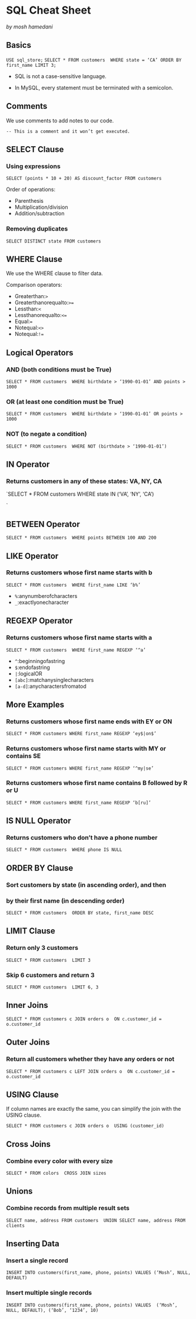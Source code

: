 # SQL Cheat Sheet

*by mosh hamedani*

## Basics
`USE sql_store;`
`SELECT * FROM customers  WHERE state = ‘CA’ ORDER BY first_name LIMIT 3;`

- SQL is not a case-sensitive language.

- In MySQL, every statement must be terminated with a semicolon.

## Comments

We use comments to add notes to our code.

`-- This is a comment and it won’t get executed.`


## SELECT Clause

### Using expressions

`SELECT (points * 10 + 20) AS discount_factor FROM customers`

Order of operations:

- Parenthesis
- Multiplication/division 
- Addition/subtraction


### Removing duplicates

`SELECT DISTINCT state FROM customers` 

## WHERE Clause

We use the WHERE clause to filter data.

Comparison operators:

- Greaterthan:`>`
- Greaterthanorequalto:`>=` 
- Lessthan:`<`
- Lessthanorequalto:`<=`
- Equal:`=`
- Notequal:`<>`
- Notequal:`!=`

## Logical Operators


### AND (both conditions must be True) 

`SELECT *
FROM customers 
WHERE birthdate > ‘1990-01-01’ AND points > 1000` 

### OR (at least one condition must be True) 

`SELECT *
FROM customers 
WHERE birthdate > ‘1990-01-01’ OR points > 1000`  

### NOT (to negate a condition) 

`SELECT *
FROM customers 
WHERE NOT (birthdate > ‘1990-01-01’)`

## IN Operator

### Returns customers in any of these states: VA, NY, CA

`SELECT *
FROM customers 
WHERE state IN (‘VA’, ‘NY’, ‘CA’)

`
## BETWEEN Operator

`SELECT *
FROM customers 
WHERE points BETWEEN 100 AND 200
`

## LIKE Operator

### Returns customers whose first name starts with b 

`SELECT *
FROM customers 
WHERE first_name LIKE ‘b%’`

- `%`:anynumberofcharacters 
- `_`:exactlyonecharacter

## REGEXP Operator

### Returns customers whose first name starts with a 

`SELECT *
FROM customers 
WHERE first_name REGEXP ‘^a’`

- `^`:beginningofastring
- `$`:endofastring
- `|`:logicalOR
- `[abc]`:matchanysinglecharacters 
- `[a-d]`:anycharactersfromatod

## More Examples 

### Returns customers whose first name ends with EY or ON 

`SELECT *
FROM customers
WHERE first_name REGEXP ‘ey$|on$’`

### Returns customers whose first name starts with MY or contains SE

`SELECT *
FROM customers
WHERE first_name REGEXP ‘^my|se’`

### Returns customers whose first name contains B followed by R or U

`SELECT *
FROM customers
WHERE first_name REGEXP ‘b[ru]’`

## IS NULL Operator

### Returns customers who don’t have a phone number 

`SELECT *
FROM customers  WHERE phone IS NULL`

## ORDER BY Clause

### Sort customers by state (in ascending order), and then  

### by their first name (in descending order) 

`SELECT *
FROM customers 
ORDER BY state, first_name DESC`

## LIMIT Clause

### Return only 3 customers 

`SELECT *
FROM customers  LIMIT 3`

 
 ### Skip 6 customers and return 3

`SELECT *
FROM customers  LIMIT 6, 3`

## Inner Joins

`SELECT *
FROM customers c JOIN orders o 
   ON c.customer_id = o.customer_id`

## Outer Joins

### Return all customers whether they have any orders or not 

`SELECT *
FROM customers c
LEFT JOIN orders o 
   ON c.customer_id = o.customer_id`

## USING Clause

If column names are exactly the same, you can simplify the join with the USING clause.

`SELECT *
FROM customers c JOIN orders o 
   USING (customer_id)`

## Cross Joins

### Combine every color with every size 

`SELECT *
FROM colors 
CROSS JOIN sizes`

## Unions

### Combine records from multiple result sets 

`SELECT name, address
FROM customers 
UNION
SELECT name, address FROM clients` 

## Inserting Data

### Insert a single record

`INSERT INTO customers(first_name, phone, points) VALUES (‘Mosh’, NULL, DEFAULT)`

### Insert multiple single records

`INSERT INTO customers(first_name, phone, points) VALUES 
(‘Mosh’, NULL, DEFAULT),
(‘Bob’, ‘1234’, 10) `
